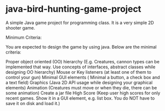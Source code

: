# java-bird-hunting-game-project
A simple Java game project for programming class.  It is a very simple 2D shooter game.


Minimum Criteria:

You are expected to design the game by using java. Below are the minimal criteria:

Proper object oriented (OO) hierarchy (E.g. Creatures, cannon types can be implemented that way. Use concepts of interfaces, abstract classes while designing OO hierarchy)
Mouse or Key listeners (at least one of them to control your gun)
Minimal GUI elements ( Minimal a button, a check box and a text field)
Graphics (Java 2D API usage while designing your graphical elements)
Animation (Creatures must move or when they die, there can be some animation)
Create a jar file
High Score (Keep user high scores for only recent games. Show it in a GUI element, e.g. list box. You do NOT have to save it on disk and load it.)
